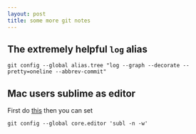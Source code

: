 ```yaml
---
layout: post
title: some more git notes
---
```


## The extremely helpful `log` alias

```
git config --global alias.tree "log --graph --decorate --pretty=oneline --abbrev-commit"
```

## Mac users sublime as editor

First do [this](https://gist.github.com/olivierlacan/1195304) then you can set 

```
git config --global core.editor 'subl -n -w'
```